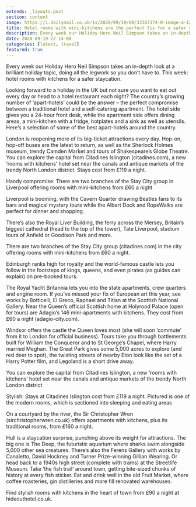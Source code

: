 ```yaml
---
extends: _layouts.post
section: content
image: https://i.dailymail.co.uk/1s/2020/09/19/08/33367374-0-image-a-12_1600501237590.jpg 
title: Hotel rooms with mini-kitchens are the perfect fix for a safer staycation 
description: Every week our Holiday Hero Neil Simpson takes an in-depth look at a brilliant holiday topic, doing all the legwork so you dont have to. This week hotel rooms with kitchens for a safer staycation. 
date: 2020-09-19-22-14-00 
categories: [latest, travel] 
featured: true 
--- 
```

Every week our Holiday Hero Neil Simpson takes an in-depth look at a brilliant holiday topic, doing all the legwork so you don’t have to. This week: hotel rooms with kitchens for a safer staycation.

Looking forward to a holiday in the UK but not sure you want to eat out every day or head to a hotel restaurant each night? The country’s growing number of ‘apart-hotels’ could be the answer – the perfect compromise between a traditional hotel and a self-catering apartment. The hotel side gives you a 24-hour front desk, while the apartment side offers dining areas, a mini-kitchen with a fridge, hotplates and a sink as well as utensils. Here’s a selection of some of the best apart-hotels around the country.

London is reopening more of its big-ticket attractions every day. Hop-on, hop-off buses are the latest to return, as well as the Sherlock Holmes museum, trendy Camden Market and tours of Shakespeare’s Globe Theatre. You can explore the capital from Citadines Islington (citadines.com), a new ‘rooms with kitchens’ hotel set near the canals and antique markets of the trendy North London district. Stays cost from £119 a night.

Handy compromise: There are two branches of the Stay City group in Liverpool offering rooms with mini-kitchens from £60 a night

Liverpool is booming, with the Cavern Quarter drawing Beatles fans to its bars and magical mystery tours while the Albert Dock and RopeWalks are perfect for dinner and shopping.

There’s also the Royal Liver Building, the ferry across the Mersey, Britain’s biggest cathedral (head to the top of the tower), Tate Liverpool, stadium tours of Anfield or Goodison Park and more.

There are two branches of the Stay City group (citadines.com) in the city offering rooms with mini-kitchens from £60 a night.

Edinburgh ranks high for royalty and the world-famous castle lets you follow in the footsteps of kings, queens, and even pirates (as guides can explain) on pre-booked tours.

The Royal Yacht Britannia lets you into the state apartments, crew quarters and engine room. If you’ve missed your fix of European art this year, see works by Botticelli, El Greco, Raphael and Titian at the Scottish National Gallery. Near the Queen’s official Scottish home at Holyrood Palace (open for tours) are Adagio’s 146 mini-apartments with kitchens. They cost from £60 a night (adagio-city.com).

Windsor offers the castle the Queen loves most (she will soon ‘commute’ from it to London for official business). Tours take you through battlements built for William the Conqueror and to St George’s Chapel, where Harry married Meghan. The Great Park gives some 5,000 acres to explore (and red deer to spot), the twisting streets of nearby Eton look like the set of a Harry Potter film, and Legoland is a short drive away.

You can explore the capital from Citadines Islington, a new ‘rooms with kitchens’ hotel set near the canals and antique markets of the trendy North London district

Stylish: Stays at Citadines Islington cost from £119 a night. Pictured is one of the modern rooms, which is sectioned into sleeping and eating areas

On a courtyard by the river, the Sir Christopher Wren (sirchristopherwren.co.uk) offers apartments with kitchens, plus its traditional rooms, from £160 a night.

Hull is a staycation surprise, punching above its weight for attractions. The big one is The Deep, the futuristic aquarium where sharks swim alongside 5,000 other sea creatures. There’s also the Ferens Gallery with works by Canaletto, David Hockney and Turner Prize-winning Gillian Wearing. Or head back to a 1940s high street (complete with trams) at the Streetlife Museum. Take ‘the fish trail’ around town, getting bite-sized chunks of history at every fish sticker. Eat and drink well in the old Fruit Market, where coffee roasteries, gin distilleries and more fill renovated warehouses.

Find stylish rooms with kitchens in the heart of town from £90 a night at hideouthotel.co.uk.

